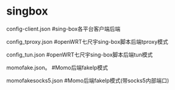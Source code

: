 # singbox

config-client.json   #sing-box各平台客户端后端


config_tproxy.json   #openWRT七尺宇sing-box脚本后端tproxy模式


config_tun.json      #openWRT七尺宇sing-box脚本后端tun模式


momofake.json。      #Momo后端fakeIp模式


momofakesocks5.json   #Momo后端fakeIp模式(带socks5内部端口)
